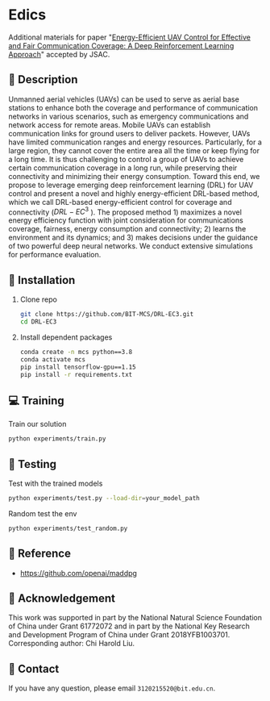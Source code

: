 # Edics
Additional materials for paper "[Energy-Efficient UAV Control for Effective and Fair Communication Coverage: A Deep Reinforcement Learning Approach](https://ieeexplore.ieee.org/document/8432464)" accepted by JSAC.

## :page_facing_up: Description
Unmanned aerial vehicles (UAVs) can be used to serve as aerial base stations to enhance both the coverage and performance of communication networks in various scenarios, such as emergency communications and network access for remote areas. Mobile UAVs can establish communication links for ground users to deliver packets. However, UAVs have limited communication ranges and energy resources. Particularly, for a large region, they cannot cover the entire area all the time or keep flying for a long time. It is thus challenging to control a group of UAVs to achieve certain communication coverage in a long run, while preserving their connectivity and minimizing their energy consumption. Toward this end, we propose to leverage emerging deep reinforcement learning (DRL) for UAV control and present a novel and highly energy-efficient DRL-based method, which we call DRL-based energy-efficient control for coverage and connectivity ($DRL-EC^3$ ). The proposed method 1) maximizes a novel energy efficiency function with joint consideration for communications coverage, fairness, energy consumption and connectivity; 2) learns the environment and its dynamics; and 3) makes decisions under the guidance of two powerful deep neural networks. We conduct extensive simulations for performance evaluation.

## :wrench: Installation
1. Clone repo
    ```bash
    git clone https://github.com/BIT-MCS/DRL-EC3.git
    cd DRL-EC3
    ```
2. Install dependent packages
    ```sh
    conda create -n mcs python==3.8
    conda activate mcs
    pip install tensorflow-gpu==1.15
    pip install -r requirements.txt
    ```


## :computer: Training

Train our solution
```bash
python experiments/train.py
```
## :checkered_flag: Testing

Test with the trained models 

```sh
python experiments/test.py --load-dir=your_model_path
```

Random test the env

```sh
python experiments/test_random.py
```

## :clap: Reference
- https://github.com/openai/maddpg


## :scroll: Acknowledgement

This work was supported in part by the National Natural Science Foundation of China under Grant 61772072 and in part by the National Key Research and Development Program of China under Grant 2018YFB1003701.
<br>
Corresponding author: Chi Harold Liu.

## :e-mail: Contact

If you have any question, please email `3120215520@bit.edu.cn`.
